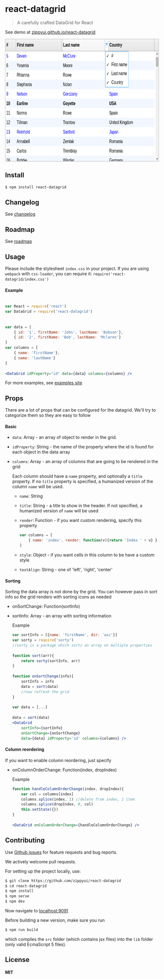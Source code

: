 react-datagrid
=================

> A carefully crafted DataGrid for React

See demo at [zippyui.github.io/react-datagrid](http://zippyui.github.io/react-datagrid)

<img src="./react-datagrid.png" height="400" width="739" />

## Install

```sh
$ npm install react-datagrid
```

## Changelog

See [changelog](./CHANGELOG.md)

## Roadmap

See [roadmap](./ROADMAP.md)

## Usage

Please include the stylesheet `index.css` in your project. If you are using `webpack` with `css-loader`, you can require it: `require('react-datagrid/index.css')`

#### Example
```jsx

var React = require('react')
var DataGrid = require('react-datagrid')


var data = [
	{ id: '1', firstName: 'John', lastName: 'Bobson'},
	{ id: '2', firstName: 'Bob', lastName: 'Mclaren'}
]
var columns = [
	{ name: 'firstName'},
	{ name: 'lastName'}
]

<DataGrid idProperty="id" data={data} columns={columns} />

```

For more examples, see [examples site](http://zippyui.github.io/react-datagrid/#/examples/basic)

## Props

There are a lot of props that can be configured for the datagrid. We'll try to categorize them so they are easy to follow

#### Basic

 * `data`: Array - an array of object to render in the grid.
 * `idProperty`: String - the name of the property where the id is found for each object in the data array
 * `columns`: Array - an array of columns that are going to be rendered in the grid

 	Each column should have a `name` property, and optionally a `title` property. If no `title` property is specified, a humanized version of the column `name` will be used.

 	* `name`: String
 	* `title`: String - a title to show in the header. If not specified, a humanized version of `name` will be used
 	* `render`: Function - if you want custom rendering, specify this property

 		```jsx
 		var columns = [
 			{ name: 'index', render: function(v){return 'Index ' + v} }
 		]
 		```
	* `style`: Object - if you want cells in this column to be have a custom style
	* `textAlign`: String - one of 'left', 'right', 'center'

#### Sorting

Sorting the data array is not done by the grid. You can however pass in sort info so the grid renders with sorting icons as needed

 * onSortChange: Function(sortInfo)
 * sortInfo: Array - an array with sorting information

 	Example
 	```jsx
 	var sortInfo = [{name: 'firstName', dir: 'asc'}]
 	var sorty = require('sorty')
 	//sorty is a package which sorts an array on multiple properties

 	function sort(arr){
		return sorty(sortInfo, arr)
 	}

	function onSortChange(info){
		sortInfo = info
		data = sort(data)
		//now refresh the grid
	}

	var data = [...]

	data = sort(data)
 	<DataGrid
 		sortInfo={sortInfo}
 		onSortChange={onSortChange}
 		data={data} idProperty='id' columns={columns} />
 	```

#### Column reordering

 If you want to enable column reordering, just specify

 * onColumnOrderChange: Function(index, dropIndex)

 	Example
 	```jsx
 	function handleColumnOrderChange(index, dropIndex){
 		var col = columns[index]
 		columns.splice(index, 1) //delete from index, 1 item
 		columns.splice(dropIndex, 0, col)
 		this.setState({})
 	}

 	<DataGrid onColumnOrderChange={handleColumnOrderChange} />
 	```
## Contributing

Use [Github issues](https://github.com/zippyui/react-datagrid/issues) for feature requests and bug reports.

We actively welcome pull requests.

For setting up the project locally, use:

```sh
$ git clone https://github.com/zippyui/react-datagrid
$ cd react-datagrid
$ npm install
$ npm serve
$ npm dev
```

Now navigate to [localhost:9091](http://localhost:9091/)

Before building a new version, make sure you run

```sh
$ npm run build
```
which compiles the `src` folder (which contains jsx files) into the `lib` folder (only valid EcmaScript 5 files).

## License

#### MIT